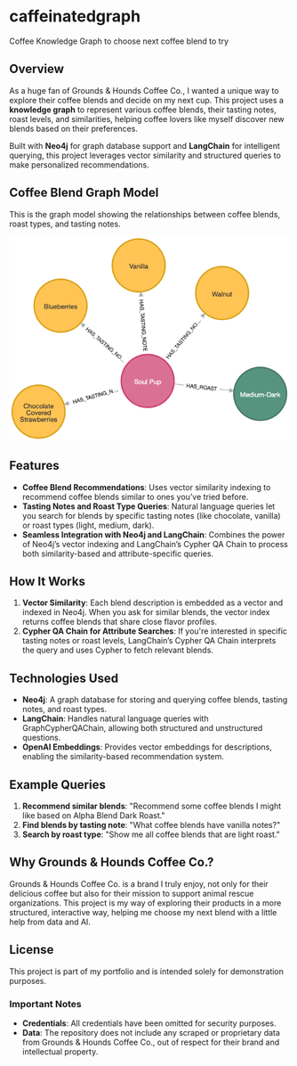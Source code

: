 # caffeinatedgraph
Coffee Knowledge Graph to choose next coffee blend to try

## Overview
As a huge fan of Grounds & Hounds Coffee Co., I wanted a unique way to explore their coffee blends and decide on my next cup. This project uses a **knowledge graph** to represent various coffee blends, their tasting notes, roast levels, and similarities, helping coffee lovers like myself discover new blends based on their preferences.

Built with **Neo4j** for graph database support and **LangChain** for intelligent querying, this project leverages vector similarity and structured queries to make personalized recommendations.

## Coffee Blend Graph Model

This is the graph model showing the relationships between coffee blends, roast types, and tasting notes.

![Graph Model](coffeegraph.png)


## Features
- **Coffee Blend Recommendations**: Uses vector similarity indexing to recommend coffee blends similar to ones you’ve tried before.
- **Tasting Notes and Roast Type Queries**: Natural language queries let you search for blends by specific tasting notes (like chocolate, vanilla) or roast types (light, medium, dark).
- **Seamless Integration with Neo4j and LangChain**: Combines the power of Neo4j’s vector indexing and LangChain’s Cypher QA Chain to process both similarity-based and attribute-specific queries.

## How It Works
1. **Vector Similarity**: Each blend description is embedded as a vector and indexed in Neo4j. When you ask for similar blends, the vector index returns coffee blends that share close flavor profiles.
2. **Cypher QA Chain for Attribute Searches**: If you're interested in specific tasting notes or roast levels, LangChain’s Cypher QA Chain interprets the query and uses Cypher to fetch relevant blends.

## Technologies Used
- **Neo4j**: A graph database for storing and querying coffee blends, tasting notes, and roast types.
- **LangChain**: Handles natural language queries with GraphCypherQAChain, allowing both structured and unstructured questions.
- **OpenAI Embeddings**: Provides vector embeddings for descriptions, enabling the similarity-based recommendation system.

## Example Queries
1. **Recommend similar blends**: "Recommend some coffee blends I might like based on Alpha Blend Dark Roast."
2. **Find blends by tasting note**: "What coffee blends have vanilla notes?"
3. **Search by roast type**: "Show me all coffee blends that are light roast."

## Why Grounds & Hounds Coffee Co.?
Grounds & Hounds Coffee Co. is a brand I truly enjoy, not only for their delicious coffee but also for their mission to support animal rescue organizations. This project is my way of exploring their products in a more structured, interactive way, helping me choose my next blend with a little help from data and AI.

## License
This project is part of my portfolio and is intended solely for demonstration purposes. 

### Important Notes

- **Credentials**: All credentials have been omitted for security purposes.
- **Data**: The repository does not include any scraped or proprietary data from Grounds & Hounds Coffee Co., out of respect for their brand and intellectual property.

